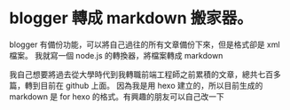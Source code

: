 # blogger 轉成 markdown 搬家器。

blogger 有備份功能，可以將自己過往的所有文章備份下來，但是格式卻是 xml 檔案。
我就寫一個 node.js 的轉換器，將檔案轉成 markdown


我自己想要將過去從大學時代到我轉職前端工程師之前累積的文章，總共七百多篇，轉到目前在 github 上面。
因為我是用 hexo 建立的，所以目前生成的 markdown 是 for hexo 的格式。有興趣的朋友可以自己改一下



